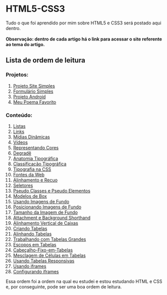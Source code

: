 # HTML5-CSS3
Tudo o que foi aprendido por mim sobre HTML5 e CSS3 será postado aqui dentro.<br><br>
**Observação: dentro de cada artigo há o link para acessar o site referente ao tema do artigo.**

## Lista de ordem de leitura

### Projetos:

1. [Projeto Site Simples](https://github.com/andersonr-o/HTML5-CSS3/tree/Projeto-Site-Simples)
2. [Formulário Simples](https://github.com/andersonr-o/HTML5-CSS3/tree/Formul%C3%A1rio-Simples)
3. [Projeto Android](https://github.com/andersonr-o/HTML5-CSS3/tree/Projeto-Android)
4. [Meu Poema Favorito](https://github.com/andersonr-o/HTML5-CSS3/tree/Meu-Poema-Favorito)

### Conteúdo:

1. [Listas](https://github.com/andersonr-o/HTML5-CSS3/tree/Listas)
2. <a href="https://github.com/andersonr-o/HTML5-CSS3/tree/Links">Links</a>
3. [Mídias Dinâmicas](https://github.com/andersonr-o/HTML5-CSS3/tree/M%C3%ADdias-Din%C3%A2micas)
4. [Vídeos](https://github.com/andersonr-o/HTML5-CSS3/tree/V%C3%ADdeos)
5. [Representando Cores](https://github.com/andersonr-o/HTML5-CSS3/tree/Representando-Cores)
6. [Degradê](https://github.com/andersonr-o/HTML5-CSS3/tree/Degrad%C3%AA)
7. [Anatomia Tipográfica](https://github.com/andersonr-o/HTML5-CSS3/tree/Anatomia-Tipogr%C3%A1fica)
8. [Classificação Tipográfica](https://github.com/andersonr-o/HTML5-CSS3/tree/Classifica%C3%A7%C3%A3o-Tipogr%C3%A1fica)
9. [Tipografia na CSS](https://github.com/andersonr-o/HTML5-CSS3/tree/Tipografia-na-CSS)
10. [Fontes da Web](https://github.com/andersonr-o/HTML5-CSS3/tree/Fontes-da-Web)
11. [Alinhamento e Recuo](https://github.com/andersonr-o/HTML5-CSS3/tree/Alinhamento-e-Recuo)
12. [Seletores](https://github.com/andersonr-o/HTML5-CSS3/tree/Seletores)
13. [Pseudo Classes e Pseudo Elementos](https://github.com/andersonr-o/HTML5-CSS3/tree/Pseudo-Class-Pseudo-Elementos)
14. [Modelos de Box](https://github.com/andersonr-o/HTML5-CSS3/tree/Modelos-de-Box)
15. [Usando Imagens de Fundo](https://github.com/andersonr-o/HTML5-CSS3/tree/Usando-Imagens-de-Fundo)
16. [Posicionando Imagens de Fundo](https://github.com/andersonr-o/HTML5-CSS3/tree/Posi%C3%A7%C3%A3o-da-Imagem-de-Fundo)
17. [Tamanho da Imagem de Fundo](https://github.com/andersonr-o/HTML5-CSS3/tree/Tamanho-da-Imagem-de-Fundo)
18. [Attachment e Background Shorthand](https://github.com/andersonr-o/HTML5-CSS3/tree/Attachment-e-Background-Shorthand)
19. [Alinhamento Vertical de Caixas](https://github.com/andersonr-o/HTML5-CSS3/tree/Alinhamento-Vertical-de-Caixas)
20. [Criando Tabelas](https://github.com/andersonr-o/HTML5-CSS3/tree/Criando-Tabelas)
21. [Alinhando Tabelas](https://github.com/andersonr-o/HTML5-CSS3/tree/Alinhando-Tabelas)
22. [Trabalhando com Tabelas Grandes](https://github.com/andersonr-o/HTML5-CSS3/tree/Tabelas-Grandes)
23. [Escopos em Tabelas](https://github.com/andersonr-o/HTML5-CSS3/tree/Escopos-de-Tabela)
24. [Cabeçalho-Fixo-em-Tabelas](https://github.com/andersonr-o/HTML5-CSS3/tree/Cabe%C3%A7alho-Fixo-em-Tabelas)
25. [Mesclagem de Células em Tabelas](https://github.com/andersonr-o/HTML5-CSS3/tree/Mesclagem-de-C%C3%A9lulas)
26. [Usando Tabelas Responsivas](https://github.com/andersonr-o/HTML5-CSS3/tree/Tabelas-Responsivas)
27. [Usando iframes](https://github.com/andersonr-o/HTML5-CSS3/tree/Usando-iframes)
28. [Configurando iframes](https://github.com/andersonr-o/HTML5-CSS3/tree/Configurando-iframes)<br>

Essa ordem foi a ordem na qual eu estudei e estou estudando HTML e CSS e, por conseguinte, pode ser uma boa ordem de leitura.

